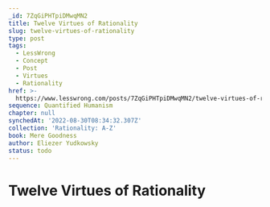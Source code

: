 ```yaml
---
_id: 7ZqGiPHTpiDMwqMN2
title: Twelve Virtues of Rationality
slug: twelve-virtues-of-rationality
type: post
tags:
  - LessWrong
  - Concept
  - Post
  - Virtues
  - Rationality
href: >-
  https://www.lesswrong.com/posts/7ZqGiPHTpiDMwqMN2/twelve-virtues-of-rationality
sequence: Quantified Humanism
chapter: null
synchedAt: '2022-08-30T08:34:32.307Z'
collection: 'Rationality: A-Z'
book: Mere Goodness
author: Eliezer Yudkowsky
status: todo
---
```


# Twelve Virtues of Rationality
